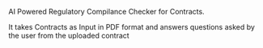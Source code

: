 AI Powered Regulatory Compilance Checker for Contracts.


It takes Contracts as Input in PDF format and answers questions asked by the user from the uploaded contract
